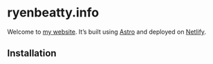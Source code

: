# ryenbeatty.info

Welcome to [my website](http://ryenbeatty.info). It’s built using
[Astro](http://astro.dev/) and deployed on [Netlify](https://netlify.com).

## Installation
